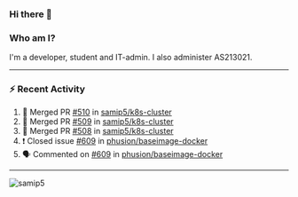 ### Hi there 👋

### Who am I?
I'm a developer, student and IT-admin. I also administer AS213021.

---
### :zap: Recent Activity
<!--START_SECTION:activity-->
1. 🎉 Merged PR [#510](https://github.com/samip5/k8s-cluster/pull/510) in [samip5/k8s-cluster](https://github.com/samip5/k8s-cluster)
2. 🎉 Merged PR [#509](https://github.com/samip5/k8s-cluster/pull/509) in [samip5/k8s-cluster](https://github.com/samip5/k8s-cluster)
3. 🎉 Merged PR [#508](https://github.com/samip5/k8s-cluster/pull/508) in [samip5/k8s-cluster](https://github.com/samip5/k8s-cluster)
4. ❗️ Closed issue [#609](https://github.com/phusion/baseimage-docker/issues/609) in [phusion/baseimage-docker](https://github.com/phusion/baseimage-docker)
5. 🗣 Commented on [#609](https://github.com/phusion/baseimage-docker/issues/609) in [phusion/baseimage-docker](https://github.com/phusion/baseimage-docker)
<!--END_SECTION:activity-->
---

<img align="center" src="https://github-readme-stats.vercel.app/api?username=samip5&show_icons=true" alt="samip5" />
